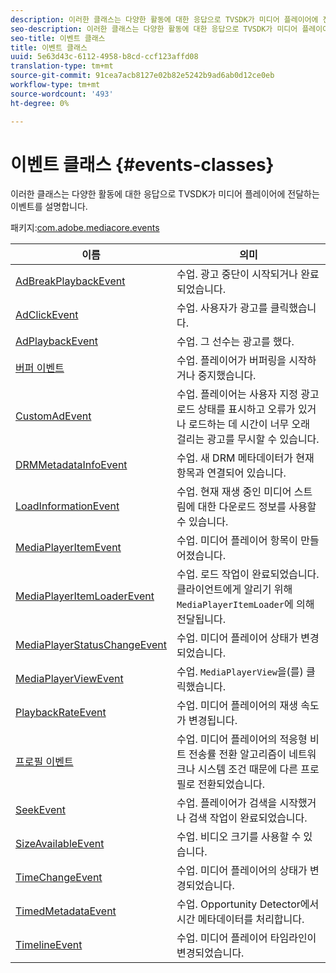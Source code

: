 ```yaml
---
description: 이러한 클래스는 다양한 활동에 대한 응답으로 TVSDK가 미디어 플레이어에 전달하는 이벤트를 설명합니다.
seo-description: 이러한 클래스는 다양한 활동에 대한 응답으로 TVSDK가 미디어 플레이어에 전달하는 이벤트를 설명합니다.
seo-title: 이벤트 클래스
title: 이벤트 클래스
uuid: 5e63d43c-6112-4958-b8cd-ccf123affd08
translation-type: tm+mt
source-git-commit: 91cea7acb8127e02b82e5242b9ad6ab0d12ce0eb
workflow-type: tm+mt
source-wordcount: '493'
ht-degree: 0%

---
```



# 이벤트 클래스 {#events-classes}

이러한 클래스는 다양한 활동에 대한 응답으로 TVSDK가 미디어 플레이어에 전달하는 이벤트를 설명합니다.

패키지:[com.adobe.mediacore.events](https://help.adobe.com/en_US/primetime/api/psdk/asdoc-dhls_1.4/com/adobe/mediacore/events/package-detail.html)

| 이름 | 의미 |
|---|---|
| [AdBreakPlaybackEvent](https://help.adobe.com/en_US/primetime/api/psdk/asdoc-dhls_1.4/com/adobe/mediacore/events/AdBreakPlaybackEvent.html) | 수업. 광고 중단이 시작되거나 완료되었습니다. |
| [AdClickEvent](https://help.adobe.com/en_US/primetime/api/psdk/asdoc-dhls_1.4/com/adobe/mediacore/events/AdClickEvent.html) | 수업. 사용자가 광고를 클릭했습니다. |
| [AdPlaybackEvent](https://help.adobe.com/en_US/primetime/api/psdk/asdoc-dhls_1.4/com/adobe/mediacore/events/AdPlaybackEvent.html) | 수업. 그 선수는 광고를 했다. |
| [버퍼 이벤트](https://help.adobe.com/en_US/primetime/api/psdk/asdoc-dhls_1.4/com/adobe/mediacore/events/BufferEvent.html) | 수업. 플레이어가 버퍼링을 시작하거나 중지했습니다. |
| [CustomAdEvent](https://help.adobe.com/en_US/primetime/api/psdk/asdoc-dhls_1.4/com/adobe/mediacore/timeline/advertising/CustomAdEvent.html) | 수업. 플레이어는 사용자 지정 광고 로드 상태를 표시하고 오류가 있거나 로드하는 데 시간이 너무 오래 걸리는 광고를 무시할 수 있습니다. |
| [DRMMetadataInfoEvent](https://help.adobe.com/en_US/primetime/api/psdk/asdoc-dhls_1.4/com/adobe/mediacore/events/DRMMetadataInfoEvent.html) | 수업. 새 DRM 메타데이터가 현재 항목과 연결되어 있습니다. |
| [LoadInformationEvent](https://help.adobe.com/en_US/primetime/api/psdk/asdoc-dhls_1.4/com/adobe/mediacore/events/LoadInformationEvent.html) | 수업. 현재 재생 중인 미디어 스트림에 대한 다운로드 정보를 사용할 수 있습니다. |
| [MediaPlayerItemEvent](https://help.adobe.com/en_US/primetime/api/psdk/asdoc-dhls_1.4/com/adobe/mediacore/events/MediaPlayerItemEvent.html) | 수업. 미디어 플레이어 항목이 만들어졌습니다. |
| [MediaPlayerItemLoaderEvent](https://help.adobe.com/en_US/primetime/api/psdk/asdoc-dhls_1.4/com/adobe/mediacore/events/MediaPlayerItemLoaderEvent.html) | 수업. 로드 작업이 완료되었습니다. 클라이언트에게 알리기 위해 `MediaPlayerItemLoader`에 의해 전달됩니다. |
| [MediaPlayerStatusChangeEvent](https://help.adobe.com/en_US/primetime/api/psdk/asdoc-dhls_1.4/com/adobe/mediacore/events/MediaPlayerStatusChangeEvent.html) | 수업. 미디어 플레이어 상태가 변경되었습니다. |
| [MediaPlayerViewEvent](https://help.adobe.com/en_US/primetime/api/psdk/asdoc-dhls_1.4/com/adobe/mediacore/events/MediaPlayerViewEvent.html) | 수업. `MediaPlayerView`을(를) 클릭했습니다. |
| [PlaybackRateEvent](https://help.adobe.com/en_US/primetime/api/psdk/asdoc-dhls_1.4/com/adobe/mediacore/events/PlaybackRateEvent.html) | 수업. 미디어 플레이어의 재생 속도가 변경됩니다. |
| [프로필 이벤트](https://help.adobe.com/en_US/primetime/api/psdk/asdoc-dhls_1.4/com/adobe/mediacore/events/ProfileEvent.html) | 수업. 미디어 플레이어의 적응형 비트 전송률 전환 알고리즘이 네트워크나 시스템 조건 때문에 다른 프로필로 전환되었습니다. |
| [SeekEvent](https://help.adobe.com/en_US/primetime/api/psdk/asdoc-dhls_1.4/com/adobe/mediacore/events/SeekEvent.html) | 수업. 플레이어가 검색을 시작했거나 검색 작업이 완료되었습니다. |
| [SizeAvailableEvent](https://help.adobe.com/en_US/primetime/api/psdk/asdoc-dhls_1.4/com/adobe/mediacore/events/SizeAvailableEvent.html) | 수업. 비디오 크기를 사용할 수 있습니다. |
| [TimeChangeEvent](https://help.adobe.com/en_US/primetime/api/psdk/asdoc-dhls_1.4/com/adobe/mediacore/events/TimeChangeEvent.html) | 수업. 미디어 플레이어의 상태가 변경되었습니다. |
| [TimedMetadataEvent](https://help.adobe.com/en_US/primetime/api/psdk/asdoc-dhls_1.4/com/adobe/mediacore/events/TimedMetadataEvent.html) | 수업. Opportunity Detector에서 시간 메타데이터를 처리합니다. |
| [TimelineEvent](https://help.adobe.com/en_US/primetime/api/psdk/asdoc-dhls_1.4/com/adobe/mediacore/events/TimelineEvent.html) | 수업. 미디어 플레이어 타임라인이 변경되었습니다. |